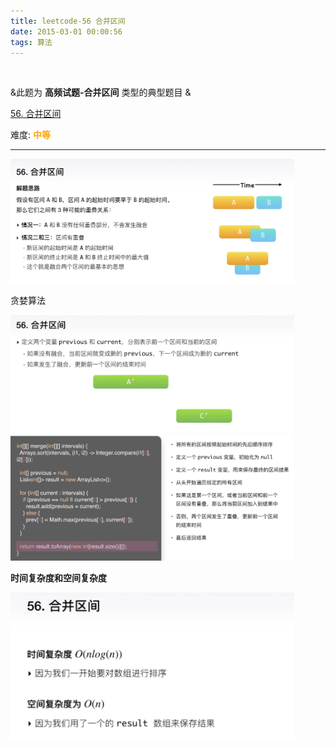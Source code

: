 ```yaml
---
title: leetcode-56 合并区间
date: 2015-03-01 00:00:56
tags: 算法
---
```



<br>

&此题为 **高频试题-合并区间** 类型的典型题目 &



[56. 合并区间](https://leetcode-cn.com/problems/merge-intervals/)

难度:  <font color="orange">**中等**</font>


---


<img src="leetcode-56-合并区间/1.png" width = 90% height = 50% />

贪婪算法



<img src="leetcode-56-合并区间/2.png" width = 90% height = 50% />
<img src="leetcode-56-合并区间/3.png" width = 90% height = 50% />


**时间复杂度和空间复杂度**


<img src="leetcode-56-合并区间/4.png" width = 90% height = 50% />







